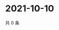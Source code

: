 # 2021-10-10

共 0 条

<!-- BEGIN WEIBO -->
<!-- 最后更新时间 Sun Oct 10 2021 18:08:38 GMT+0800 (China Standard Time) -->

<!-- END WEIBO -->
